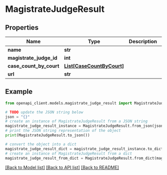 # MagistrateJudgeResult


## Properties

Name | Type | Description | Notes
------------ | ------------- | ------------- | -------------
**name** | **str** |  | 
**magistrate_judge_id** | **int** |  | 
**case_count_by_court** | [**List[CaseCountByCourt]**](CaseCountByCourt.md) |  | 
**url** | **str** |  | 

## Example

```python
from openapi_client.models.magistrate_judge_result import MagistrateJudgeResult

# TODO update the JSON string below
json = "{}"
# create an instance of MagistrateJudgeResult from a JSON string
magistrate_judge_result_instance = MagistrateJudgeResult.from_json(json)
# print the JSON string representation of the object
print(MagistrateJudgeResult.to_json())

# convert the object into a dict
magistrate_judge_result_dict = magistrate_judge_result_instance.to_dict()
# create an instance of MagistrateJudgeResult from a dict
magistrate_judge_result_from_dict = MagistrateJudgeResult.from_dict(magistrate_judge_result_dict)
```
[[Back to Model list]](../README.md#documentation-for-models) [[Back to API list]](../README.md#documentation-for-api-endpoints) [[Back to README]](../README.md)


